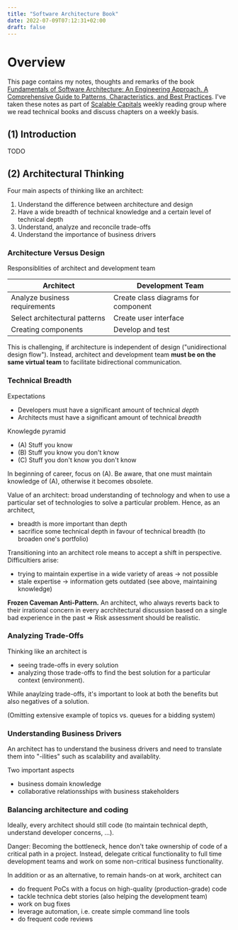 ```yaml
---
title: "Software Architecture Book"
date: 2022-07-09T07:12:31+02:00
draft: false
---
```


# Overview

This page contains my notes, thoughts and remarks of the book [Fundamentals of Software Architecture: An Engineering Approach. A Comprehensive Guide to Patterns, Characteristics, and Best Practices](https://www.amazon.de/Fundamentals-Software-Architecture-Comprehensive-Characteristics/dp/1492043451/ref=sr_1_1). I've taken these notes as part of [Scalable Capitals](https://scalable.capital) weekly reading group where we read technical books and discuss chapters on a weekly basis.

## (1) Introduction

TODO

## (2) Architectural Thinking

Four main aspects of thinking like an architect:

1. Understand the difference between architecture and design
2. Have a wide breadth of technical knowledge and a certain level of technical depth
3. Understand, analyze and reconcile trade-offs
4. Understand the importance of business drivers

### Architecture Versus Design

Responsiblities of architect and development team

|Architect|Development Team|
|---------|----------------|
|Analyze business requirements| Create class diagrams for component|
|Select architectural patterns| Create user interface|
|Creating components|Develop and test|

This is challenging, if architecture is independent of design ("unidirectional design flow"). Instead, architect and development team **must be on the same virtual team** to facilitate bidirectional communication.

### Technical Breadth

Expectations
- Developers must have a significant amount of technical *depth*
- Architects must have a significant amount of technical *breadth*

Knowlegde pyramid
- (A) Stuff you know
- (B) Stuff you know you don't know
- (C) Stuff you don't know you don't know

In beginning of career, focus on (A). Be aware, that one must maintain knowledge of (A), otherwise it becomes obsolete.

Value of an architect: broad understanding of technology and when to use a particular set of technologies to solve a particular problem. Hence, as an architect,
- breadth is more important than depth
- sacrifice some technical depth in favour of technical breadth (to broaden one's portfolio)

Transitioning into an architect role means to accept a shift in perspective. Difficultiers arise:
- trying to maintain expertise in a wide variety of areas -> not possible
- stale expertise -> information gets outdated (see above, maintaining knowledge)

**Frozen Caveman Anti-Pattern.** An architect, who always reverts back to their irrational concern in every acrchitectural discussion based on a single bad experience in the past => Risk assessment should be realistic.

### Analyzing Trade-Offs

Thinking like an architect is
- seeing trade-offs in every solution
- analyzing those trade-offs to find the best solution for a particular context (environment).

While anaylzing trade-offs, it's important to look at both the benefits but also negatives of a solution.

(Omitting extensive example of topics vs. queues for a bidding system)

### Understanding Business Drivers

An architect has to understand the business drivers and need to translate them into "-ilities" such as scalability and availablity.

Two important aspects
- business domain knowledge
- collaborative relationsships with business stakeholders

### Balancing architecture and coding

Ideally, every architect should still code (to maintain technical depth, understand developer concerns, ...). 

Danger: Becoming the bottleneck, hence don't take ownership of code of a critical path in a project. Instead, delegate critical functionality to full time development teams and work on some non-critical business functionality.

In addition or as an alternative, to remain hands-on at work, architect can

- do frequent PoCs with a focus on high-quality (production-grade) code
- tackle technica debt stories (also helping the development team)
- work on bug fixes
- leverage automation, i.e. create simple command line tools
- do frequent code reviews


